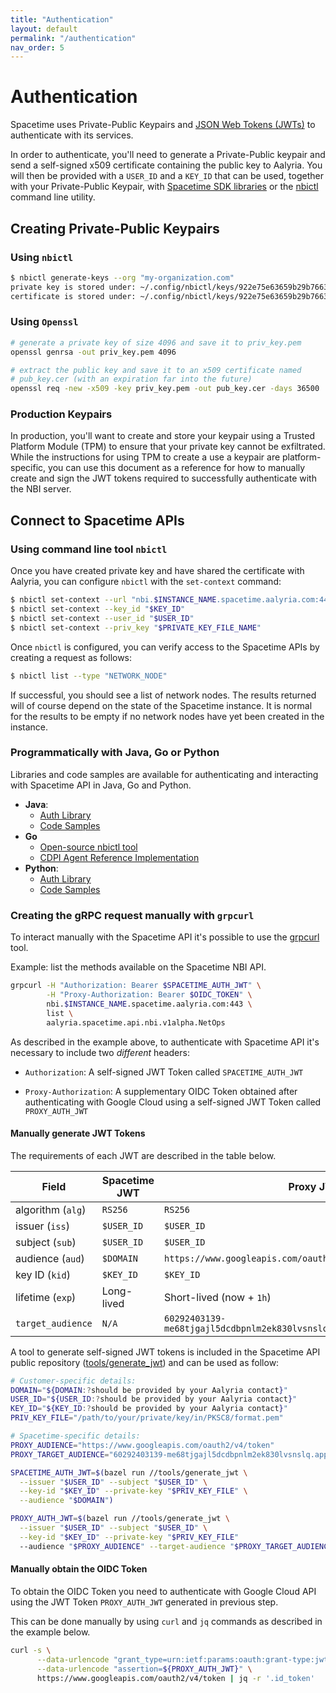 ```yaml
---
title: "Authentication"
layout: default
permalink: "/authentication"
nav_order: 5
---
```


# Authentication

Spacetime uses Private-Public Keypairs and [JSON Web Tokens (JWTs)](https://www.rfc-editor.org/rfc/rfc7519) to
authenticate with its services.

In order to authenticate, you'll need to generate a Private-Public keypair and send a self-signed x509 certificate containing the public key to Aalyria. You will then be provided with a `USER_ID` and a `KEY_ID` that can be used, together with your Private-Public Keypair, with [Spacetime SDK libraries](https://github.com/aalyria/api) or the [nbictl](https://github.com/aalyria/api/tree/main/tools/nbictl) command line utility.


## Creating Private-Public Keypairs

### Using `nbictl` 

```sh
$ nbictl generate-keys --org "my-organization.com"
private key is stored under: ~/.config/nbictl/keys/922e75e63659b29b76631275.key
certificate is stored under: ~/.config/nbictl/keys/922e75e63659b29b76631275.crt
```

### Using `Openssl`

```bash
# generate a private key of size 4096 and save it to priv_key.pem
openssl genrsa -out priv_key.pem 4096

# extract the public key and save it to an x509 certificate named
# pub_key.cer (with an expiration far into the future)
openssl req -new -x509 -key priv_key.pem -out pub_key.cer -days 36500
```

### Production Keypairs

In production, you'll want to create and store your keypair using a Trusted Platform Module (TPM)
to ensure that your private key cannot be exfiltrated. 
While the instructions for using TPM to create a use a keypair are platform-specific, you can use this document as a reference for how to manually create and sign the JWT tokens required to successfully authenticate with the NBI server.


## Connect to Spacetime APIs

### Using command line tool `nbictl` 

Once you have created private key and have shared the certificate with Aalyria, you can configure `nbictl` with the `set-context` command:

```sh
$ nbictl set-context --url "nbi.$INSTANCE_NAME.spacetime.aalyria.com:443"
$ nbictl set-context --key_id "$KEY_ID"
$ nbictl set-context --user_id "$USER_ID"
$ nbictl set-context --priv_key "$PRIVATE_KEY_FILE_NAME"
```

Once `nbictl` is configured, you can verify access to the Spacetime APIs by creating a request as follows:

```sh
$ nbictl list --type "NETWORK_NODE"
```

If successful, you should see a list of network nodes. The results returned will of course depend on the state of the Spacetime instance. It is normal for the results to be empty if no network nodes have yet been created in the instance.

### Programmatically with Java, Go or Python

Libraries and code samples are available for authenticating and interacting with Spacetime API in Java, Go and Python.

* **Java**:
  * [Auth Library](https://github.com/aalyria/api/tree/main/java/com/aalyria/spacetime/authentication)
  * [Code Samples](https://github.com/aalyria/api/tree/main/java/com/aalyria/spacetime/codesamples)
* **Go**
  * [Open-source nbictl tool](https://github.com/aalyria/api/tree/main/tools/nbictl)
  * [CDPI Agent Reference Implementation](https://github.com/aalyria/api/tree/main/cdpi_agent)
* **Python**:
  * [Auth Library](https://github.com/aalyria/api/tree/main/py/authentication)
  * [Code Samples](https://github.com/aalyria/api/tree/main/py/authentication)

### Creating the gRPC request manually with `grpcurl`

To interact manually with the Spacetime API it's possible to use the [grpcurl](https://github.com/fullstorydev/grpcurl#installation) tool.

Example: list the methods available on the Spacetime NBI API.

```sh
grpcurl -H "Authorization: Bearer $SPACETIME_AUTH_JWT" \
        -H "Proxy-Authorization: Bearer $OIDC_TOKEN" \
        nbi.$INSTANCE_NAME.spacetime.aalyria.com:443 \
        list \
        aalyria.spacetime.api.nbi.v1alpha.NetOps
```

As described in the example above, to authenticate with Spacetime API it's necessary to include two *different* headers:

-  `Authorization`: A self-signed JWT Token called `SPACETIME_AUTH_JWT` 

-  `Proxy-Authorization`: A supplementary OIDC Token obtained after authenticating with Google Cloud using a self-signed JWT Token called `PROXY_AUTH_JWT`

#### Manually generate JWT Tokens

The requirements of each JWT are described in the table below.


| Field             | Spacetime JWT        | Proxy JWT                                                                 |
| ---------------   | ---------------------| ------------------------------------------------------------------------- |
| algorithm (`alg`) | `RS256`              | `RS256`                                                                   |
| issuer (`iss`)    | `$USER_ID`           | `$USER_ID`                                                                |
| subject (`sub`)   | `$USER_ID`           | `$USER_ID`                                                                |
| audience (`aud`)  | `$DOMAIN`            | `https://www.googleapis.com/oauth2/v4/token`                              |
| key ID (`kid`)    | `$KEY_ID`            | `$KEY_ID`                                                                 |
| lifetime (`exp`)  | Long-lived           | Short-lived (now + `1h`)                                                  |
| `target_audience` | `N/A`                | `60292403139-me68tjgajl5dcdbpnlm2ek830lvsnslq.apps.googleusercontent.com` |

A tool to generate self-signed JWT tokens is included in the Spacetime API public repository ([tools/generate_jwt](https://github.com/aalyria/api/tree/main/tools/generate_jwt)) and can be used as follow:

```sh
# Customer-specific details:
DOMAIN="${DOMAIN:?should be provided by your Aalyria contact}"
USER_ID="${USER_ID:?should be provided by your Aalyria contact}"
KEY_ID="${KEY_ID:?should be provided by your Aalyria contact}"
PRIV_KEY_FILE="/path/to/your/private/key/in/PKSC8/format.pem"

# Spacetime-specific details:
PROXY_AUDIENCE="https://www.googleapis.com/oauth2/v4/token"
PROXY_TARGET_AUDIENCE="60292403139-me68tjgajl5dcdbpnlm2ek830lvsnslq.apps.googleusercontent.com"

SPACETIME_AUTH_JWT=$(bazel run //tools/generate_jwt \
  --issuer "$USER_ID" --subject "$USER_ID" \
  --key-id "$KEY_ID" --private-key "$PRIV_KEY_FILE" \
  --audience "$DOMAIN")

PROXY_AUTH_JWT=$(bazel run //tools/generate_jwt \
  --issuer "$USER_ID" --subject "$USER_ID" \
  --key-id "$KEY_ID" --private-key "$PRIV_KEY_FILE"
  --audience "$PROXY_AUDIENCE" --target-audience "$PROXY_TARGET_AUDIENCE")
```

#### Manually obtain the OIDC Token

To obtain the OIDC Token you need to authenticate with Google Cloud API using the JWT Token `PROXY_AUTH_JWT` generated in previous step.

This can be done manually by using `curl` and `jq` commands as described in the example below.

```sh
curl -s \
      --data-urlencode "grant_type=urn:ietf:params:oauth:grant-type:jwt-bearer" \
      --data-urlencode "assertion=${PROXY_AUTH_JWT}" \
      https://www.googleapis.com/oauth2/v4/token | jq -r '.id_token'
```
